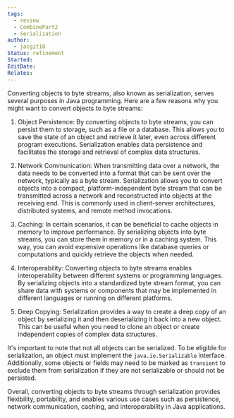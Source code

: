 ```yaml
---
tags:
  - review
  - CombinePart2
  - Serialization
author:
  - jacgit18
Status: refinement
Started: 
EditDate: 
Relates:
---
```

Converting objects to byte streams, also known as serialization, serves several purposes in Java programming. Here are a few reasons why you might want to convert objects to byte streams:

1. Object Persistence: By converting objects to byte streams, you can persist them to storage, such as a file or a database. This allows you to save the state of an object and retrieve it later, even across different program executions. Serialization enables data persistence and facilitates the storage and retrieval of complex data structures.

2. Network Communication: When transmitting data over a network, the data needs to be converted into a format that can be sent over the network, typically as a byte stream. Serialization allows you to convert objects into a compact, platform-independent byte stream that can be transmitted across a network and reconstructed into objects at the receiving end. This is commonly used in client-server architectures, distributed systems, and remote method invocations.

3. Caching: In certain scenarios, it can be beneficial to cache objects in memory to improve performance. By serializing objects into byte streams, you can store them in memory or in a caching system. This way, you can avoid expensive operations like database queries or computations and quickly retrieve the objects when needed.

4. Interoperability: Converting objects to byte streams enables interoperability between different systems or programming languages. By serializing objects into a standardized byte stream format, you can share data with systems or components that may be implemented in different languages or running on different platforms.

5. Deep Copying: Serialization provides a way to create a deep copy of an object by serializing it and then deserializing it back into a new object. This can be useful when you need to clone an object or create independent copies of complex data structures.

It's important to note that not all objects can be serialized. To be eligible for serialization, an object must implement the `java.io.Serializable` interface. Additionally, some objects or fields may need to be marked as `transient` to exclude them from serialization if they are not serializable or should not be persisted.

Overall, converting objects to byte streams through serialization provides flexibility, portability, and enables various use cases such as persistence, network communication, caching, and interoperability in Java applications.
